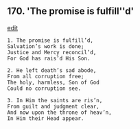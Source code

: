 
## 170.  'The promise is fulfill''d'
[edit](https://docs.google.com/document/d/1vhMgvN_T9yIXa0Re7jLAJb0v2z1gV-0-/edit?mode=html)



    1. The promise is fulfill’d,
    Salvation’s work is done;
    Justice and Mercy reconcil’d,
    For God has rais’d His Son.

    2. He left death’s sad abode,
    From all corruption free;
    The holy, harmless, Son of God 
    Could no corruption see.

    3. In Him the saints are ris’n,
    From guilt and judgment clear,
    And now upon the throne of heav’n,
    In Him their Head appear.
